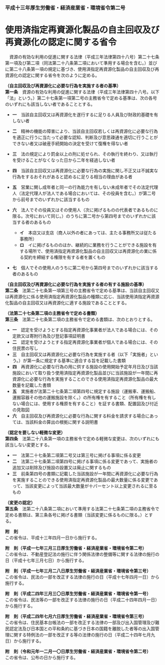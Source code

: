 ### 平成十三年厚生労働省・経済産業省・環境省令第二号  
# 使用済指定再資源化製品の自主回収及び再資源化の認定に関する省令  
　資源の有効な利用の促進に関する法律（平成三年法律第四十八号）第二十七条第一項及び第二項（同法第二十八条第二項において準用する場合を含む。）並びに第二十八条第一項の規定に基づき、使用済指定再資源化製品の自主回収及び再資源化の認定に関する省令を次のように定める。  
  
**（自主回収及び再資源化に必要な行為を実施する者の基準）**  
**第一条**　資源の有効な利用の促進に関する法律（平成三年法律第四十八号。以下「法」という。）第二十七条第一項第二号の主務省令で定める基準は、次の各号のいずれにも該当しない者であることとする。  
* **一**　当該自主回収又は再資源化を遂行するに足りる人員及び財政的基礎を有しない者  
* **二**　精神の機能の障害により、当該自主回収若しくは再資源化に必要な行為を適正に行うに当たって必要な認知、判断及び意思疎通を適切に行うことができない者又は破産手続開始の決定を受けて復権を得ない者
  
* **三**　法の規定により罰金以上の刑に処せられ、その執行を終わり、又は執行を受けることがなくなった日から二年を経過しない者  
* **四**　当該自主回収又は再資源化に必要な行為の実施に関し不正又は不誠実な行為をするおそれがあると認めるに足りる相当の理由がある者  
* **五**　営業に関し成年者と同一の行為能力を有しない未成年者でその法定代理人（法定代理人が法人である場合においては、その役員を含む。）が第二号から前号までのいずれかに該当するもの  
* **六**　法人でその役員又はその使用人（次に掲げるものの代表者であるものに限る。次号において同じ。）のうちに第二号から第四号までのいずれかに該当する者のあるもの  
	* **イ**　本店又は支店（商人以外の者にあっては、主たる事務所又は従たる事務所）  
	* **ロ**　イに掲げるもののほか、継続的に業務を行うことができる施設を有する場所で、使用済指定再資源化製品の自主回収又は再資源化の業に係る契約を締結する権限を有する者を置くもの  
* **七**　個人でその使用人のうちに第二号から第四号までのいずれかに該当する者のあるもの  
  
**（自主回収及び再資源化に必要な行為を実施する者の有する施設の基準）**  
**第二条**　法第二十七条第一項第三号の主務省令で定める基準は、当該自主回収又は再資源化に係る使用済指定再資源化製品の種類に応じ、当該使用済指定再資源化製品の自主回収又は再資源化に適する施設であることとする。  
  
**（法第二十七条第二項の主務省令で定める書類）**  
**第三条**　法第二十七条第二項の主務省令で定める書類は、次のとおりとする。  
* **一**　認定を受けようとする指定再資源化事業者が法人である場合には、その定款又は寄附行為及び登記事項証明書  
* **二**　認定を受けようとする指定再資源化事業者が個人である場合には、その住民票の写し  
* **三**　自主回収又は再資源化に必要な行為を実施する者（以下「実施者」という。）が第一条に規定する基準に適合する旨を記載した書類  
* **四**　再資源化に必要な行為の用に供する施設の使用開始予定年月日及び当該施設において取り扱う使用済指定再資源化製品並びに当該施設が一年間に再資源化に必要な行為を実施することのできる使用済指定再資源化製品の最大数量を記載した書類  
* **五**　実施者が法第二十七条第二項第四号に規定する施設（運搬車、運搬船、運搬容器その他の運搬施設を除く。）の所有権を有すること（所有権を有しない場合には、使用する権原を有すること）を証する書類、配置図及び付近の見取図  
* **六**　自主回収及び再資源化に必要な行為に関する料金を請求する場合にあっては、当該料金の算出の根拠に関する説明書  
  
**（認定を要しない軽微な変更）**  
**第四条**　法第二十八条第一項の主務省令で定める軽微な変更は、次のいずれにも該当しない変更とする。  
* **一**　法第二十七条第二項第二号又は第三号に掲げる事項に係る変更  
* **二**　法第二十七条第二項第四号に掲げる事項に係る変更であって、実施者の追加又は削除及び施設の設置又は廃止に関するもの  
* **三**　前条第四号の書類に記載した当該施設が一年間に再資源化に必要な行為を実施することのできる使用済指定再資源化製品の最大数量に係る変更であって、当該変更によって当該最大数量が十パーセント以上変更されるに至るもの  
  
**（変更の認定）**  
**第五条**　法第二十八条第二項において準用する法第二十七条第二項の主務省令で定める書類は、第三条各号に掲げる書類（当該変更に係るものに限る。）とする。  
  
**附　則**  
この省令は、平成十三年四月一日から施行する。  
  
**附　則（平成一七年三月三日厚生労働省・経済産業省・環境省令第二号）**  
この省令は、不動産登記法の施行に伴う関係法律の整備等に関する法律の施行の日（平成十七年三月七日）から施行する。  
  
**附　則（平成一七年三月二八日厚生労働省・経済産業省・環境省令第三号）**  
この省令は、民法の一部を改正する法律の施行の日（平成十七年四月一日）から施行する。  
  
**附　則（平成二四年三月三〇日厚生労働省・経済産業省・環境省令第一号）**  
この省令は、民法等の一部を改正する法律の施行の日（平成二十四年四月一日）から施行する。  
  
**附　則（平成二四年七月六日厚生労働省・経済産業省・環境省令第三号）**  
この省令は、住民基本台帳法の一部を改正する法律の一部及び出入国管理及び難民認定法及び日本国との平和条約に基づき日本の国籍を離脱した者等の出入国管理に関する特例法の一部を改正する等の法律の施行の日（平成二十四年七月九日）から施行する。  
  
**附　則（令和元年一二月一〇日厚生労働省・経済産業省・環境省令第二号）**  
この省令は、公布の日から施行する。  
  
